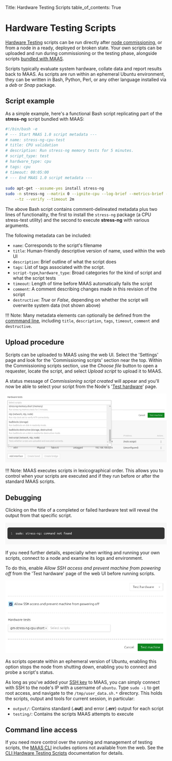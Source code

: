 Title: Hardware Testing Scripts
table_of_contents: True

# Hardware Testing Scripts

[Hardware Testing][hardware-testing] scripts can be run directly after [node
commissioning][commission-nodes], or from a node in a ready, deployed or broken
state. Your own scripts can be uploaded and run during commissioning or the
testing phase, alongside scripts [bundled with MAAS][bundled-scripts].

Scripts typically evaluate system hardware, collate data and report results
back to MAAS. As scripts are run within an ephemeral Ubuntu environment, they
can be written in Bash, Python, Perl, or any other language installed via a
*deb* or *Snap* package.

## Script example 

As a simple example, here's a functional Bash script replicating part of the
**stress-ng** script bundled with MAAS:

```bash
#!/bin/bash -e
# --- Start MAAS 1.0 script metadata ---
# name: stress-ng-cpu-test
# title: CPU validation
# description: Run stress-ng memory tests for 5 minutes.
# script_type: test
# hardware_type: cpu
# tags: cpu
# timeout: 00:05:00
# --- End MAAS 1.0 script metadata ---

sudo apt-get --assume-yes install stress-ng
sudo -n stress-ng --matrix 0 --ignite-cpu --log-brief --metrics-brief --times \
    --tz --verify --timeout 2m
```

The above Bash script contains comment-delineated metadata plus two lines of
functionality, the first to install the `stress-ng` package (a CPU stress-test
utility) and the second to execute **stress-ng** with various arguments.

The following metadata can be included:

- `name`: Corresponds to the script's filename
- `title`: Human-friendly descriptive version of name, used within the web UI
- `description`: Brief outline of what the script does
- `tags`:  List of tags associated with the script.
- `script-type`,`hardware_type`: Broad categories for the kind of script and
  what the script tests
- `timeout`: Length of time before MAAS automatically
fails the script
- `comment`:  A comment describing changes made in this revision
of the script 
- `destructive`: *True* or *False*, depending on whether the script
will overwrite system data (not shown above)

!!! Note: 
    Many metadata elements can optionally be defined from the 
    [commmand line][maas-scripts-cli], including `title`, `description`, `tags`,
    `timeout`, `comment` and `destructive`.

## Upload procedure

Scripts can be uploaded to MAAS using the web UI. Select the 'Settings' page and
look for the 'Commissioning scripts' section near the top. Within the
Commissioning scripts section, use the *Choose file* button to open a
requester, locate the script, and select *Upload script* to upload it to MAAS. 

A status message of *Commissioning script created* will appear and you'll now
be able to select your script from the Node's '[Test hardware][hardware-testing]' page. 

![select custom script][nodes-hw-scripts__2.2_select]

!!! Note: 
    MAAS executes scripts in lexicographical order. This allows you to control
    when your scripts are executed and if they run before or after the standard
    MAAS scripts.

## Debugging

Clicking on the title of a completed or failed hardware test will reveal the
output from that specific script.

![failed script output][nodes-hw-scripts__2.2_fail]

If you need further details, especially when writing and running your own
scripts, connect to a node and examine its logs and environment.

To do this, enable *Allow SSH access and prevent machine from powering off*
from the 'Test hardware' page of the web UI before running scripts.

![enable SSH within Test Hardware][nodes-hw-scripts__2.2_ssh]

As scripts operate within an ephemeral version of Ubuntu, enabling this option
stops the node from shutting down, enabling you to connect and probe a script's
status. 

As long as you've added your [SSH key][ssh-keys] to MAAS, you can simply
connect with SSH to the node's IP with a username of `ubuntu`. Type `sudo -i`
to get root access, and navigate to the `/tmp/user_data.sh.*` directory. This
holds the scripts, output and tools for current session, in particular:

- `output/`: Contains standard (**.out**) and error (**.err**) output for each script
- `testing/`: Contains the scripts MAAS attempts to execute

## Command line access

If you need more control over the running and management of testing scripts,
the [MAAS CLI][maas-cli] includes options not available from the web. See the
[CLI Hardware Testing Scripts][maas-scripts-cli] documentation for details.

<!-- LINKS -->
[commission-nodes]: nodes-commission.md
[hardware-testing]: nodes-hw-testing.md
[bundled-scripts]: nodes-hw-testing.md#included-scripts
[maas-cli]: manage-cli.md
[ssh-keys]: manage-account.md#ssh-keys
[maas-scripts-cli]: nodes-hw-scripts-cli.md

<!-- IMAGES -->
[nodes-hw-scripts__2.2_select]: /media/nodes-hw-scripts__2.2_select.png
[nodes-hw-scripts__2.2_fail]: /media/nodes-hw-scripts__2.2_fail.png
[nodes-hw-scripts__2.2_ssh]: /media/nodes-hw-scripts__2.2_ssh.png

